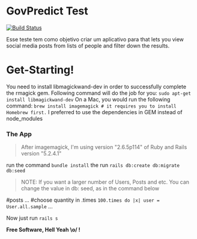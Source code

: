 # GovPredict Test


[![Build Status](https://travis-ci.org/joemccann/dillinger.svg?branch=master)](https://travis-ci.org/joemccann/dillinger)

Esse teste tem como objetivo criar um aplicativo para that lets you view social media posts from lists of people and filter down the results.
# Get-Starting!
You need to install libmagickwand-dev in order to successfully complete the rmagick gem. Following command will do the job for you:
`sudo apt-get install libmagickwand-dev`
On a Mac, you would run the following command:
`brew install imagemagick # it requires you to install Homebrew first.`
I preferred to use the dependencies in GEM instead of node_modules

### The App
>After imagemagick, I'm using version "2.6.5p114" of Ruby and Rails version "5.2.4.1"

run the command
`bundle install`
the run
`rails db:create db:migrate db:seed`
> NOTE: If you want a larger number of Users, Posts and etc. You can change the value in db: seed, as in the command below

  #posts
... #choose quantity in .times
  `100.times do |x|
  user = User.all.sample`
  ...

Now just run `rails s`

**Free Software, Hell Yeah \o/ !**
